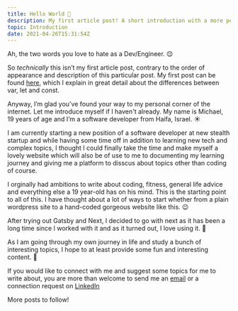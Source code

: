 ```yaml
---
title: Hello World 👋
description: My first article post! A short introduction with a more personal feel. In addition some expectations regarding this blog and some future discussed topics.
topic: Introduction
date: 2021-04-26T15:31:54Z
---
```


Ah, the two words you love to hate as a Dev/Engineer. 😌

So _technically_ this isn’t my first article post, contrary to the order of appearance and description of this particular post. My first post can be found [here](/var-let-and-const-whats-the-difference), which I explain in great detail about the differences between var, let and const.

Anyway, I’m glad you’ve found your way to my personal corner of the internet. Let me introduce myself if I haven't already. My name is Michael, 19 years of age and I’m a software developer from Haifa, Israel. ☀️

I am currently starting a new position of a software developer at new stealth startup and while having some time off in addition to learning new tech and complex topics, I thought I could finally take the time and make myself a lovely website which will also be of use to me to documenting my learning journey and giving me a platform to disscus about topics other than coding of course.

I orginally had ambitions to write about coding, fitness, general life advice and everything else a 19 year-old has on his mind. This is the starting point to all of this. I have thought about a lot of ways to start whether from a plain wordpress site to a hand-coded gorgeous website like this. 😉

After trying out Gatsby and Next, I decided to go with next as it has been a long time since I worked with it and as it turned out, I love using it. 🤩

As I am going through my own journey in life and study a bunch of interesting topics, I hope to at least provide some fun and interesting content. 🤞

If you would like to connect with me and suggest some topics for me to write about, you are more than welcome to send me an [email](mailto:michaelparkadze@icloud.com) or a connection request on [LinkedIn](https://www.linkedin.com/in/michaelparkadze/)

More posts to follow!
